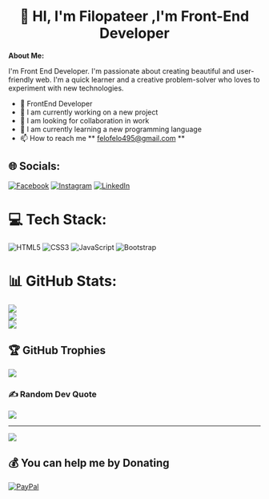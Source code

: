 <h1 align="center"> 💫 HI, I'm Filopateer ,I'm Front-End Developer</h1>


**About Me:**

I'm Front End Developer. I'm passionate about creating beautiful and user-friendly web. I'm a quick learner and a creative problem-solver who loves to experiment with new technologies.




- 💼 FrontEnd Developer
- 🔭 I am currently working on a new project
- 👯 I am looking for collaboration in work
- 🌱 I am currently learning a new programming language
- 📫 How to reach me ** felofelo495@gmail.com **



## 🌐 Socials:
[![Facebook](https://img.shields.io/badge/Facebook-%231877F2.svg?logo=Facebook&logoColor=white)](https://facebook.com/https://www.facebook.com/profile.php?id=100081767685059) [![Instagram](https://img.shields.io/badge/Instagram-%23E4405F.svg?logo=Instagram&logoColor=white)](https://instagram.com/https://www.instagram.com/f_iloo1_/) [![LinkedIn](https://img.shields.io/badge/LinkedIn-%230077B5.svg?logo=linkedin&logoColor=white)](https://linkedin.com/in/https://www.linkedin.com/in/philopateer-nabil-3805262a6/) 

# 💻 Tech Stack:
 ![HTML5](https://img.shields.io/badge/html5-%23E34F26.svg?style=for-the-badge&logo=html5&logoColor=white) ![CSS3](https://img.shields.io/badge/css3-%231572B6.svg?style=for-the-badge&logo=css3&logoColor=white) ![JavaScript](https://img.shields.io/badge/javascript-%23323330.svg?style=for-the-badge&logo=javascript&logoColor=%23F7DF1E) ![Bootstrap](https://img.shields.io/badge/bootstrap-%238511FA.svg?style=for-the-badge&logo=bootstrap&logoColor=white)
# 📊 GitHub Stats:
![](https://github-readme-stats.vercel.app/api?username=Filopateernabil25&theme=dark&hide_border=true&include_all_commits=true&count_private=false)<br/>
![](https://github-readme-streak-stats.herokuapp.com/?user=Filopateernabil25&theme=dark&hide_border=true)<br/>
![](https://github-readme-stats.vercel.app/api/top-langs/?username=Filopateernabil25&theme=dark&hide_border=true&include_all_commits=true&count_private=false&layout=compact)

## 🏆 GitHub Trophies
![](https://github-profile-trophy.vercel.app/?username=Filopateernabil25&theme=radical&no-frame=true&no-bg=false&margin-w=4)

### ✍️ Random Dev Quote
![](https://quotes-github-readme.vercel.app/api?type=horizontal&theme=radical)

---
[![](https://visitcount.itsvg.in/api?id=Filopateernabil25&icon=0&color=0)](https://visitcount.itsvg.in)

  ## 💰 You can help me by Donating
  [![PayPal](https://img.shields.io/badge/PayPal-00457C?style=for-the-badge&logo=paypal&logoColor=white)](https://paypal.me/paypal.me/FFelo37) 

  
<!-- Proudly created with GPRM ( https://gprm.itsvg.in ) -->
